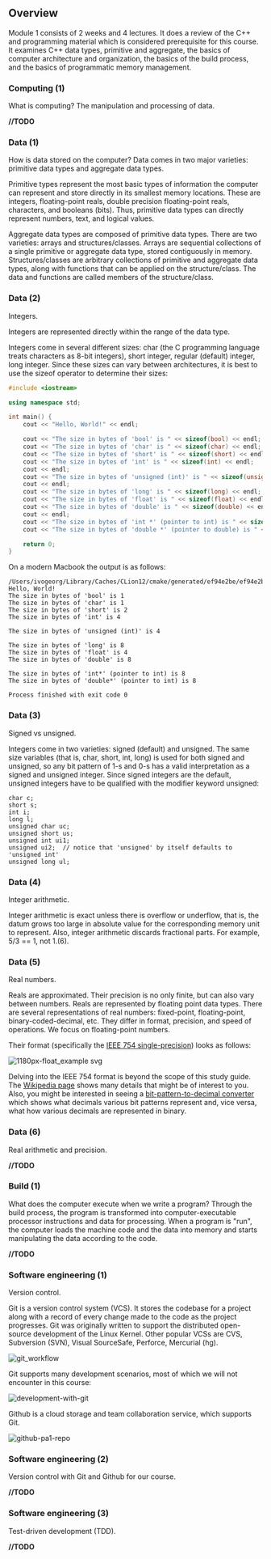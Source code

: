 ## Overview

Module 1 consists of 2 weeks and 4 lectures. It does a review of the C++ and programming material which is considered prerequisite for this course. It examines C++ data types, primitive and aggregate, the basics of computer architecture and organization, the basics of the build process, and the basics of programmatic memory management.

### Computing (1)

What is computing? The manipulation and processing of data.

**//TODO**

### Data (1)

How is data stored on the computer? Data comes in two major varieties: primitive data types and aggregate data types.

Primitive types represent the most basic types of information the computer can represent and store directly in its smallest memory locations. These are integers, floating-point reals, double precision floating-point reals, characters, and booleans (bits). Thus, primitive data types can directly represent numbers, text, and logical values.

Aggregate data types are composed of primitive data types. There are two varieties: arrays and structures/classes. Arrays are sequential collections of a single primitive or aggregate data type, stored contiguously in memory. Structures/classes are arbitrary collections of primitive and aggregate data types, along with functions that can be applied on the structure/class. The data and functions are called members of the structure/class.

### Data (2)

Integers.

Integers are represented directly within the range of the data type.

Integers come in several different sizes: char (the C programming language treats characters as 8-bit integers), short integer, regular (default) integer, long integer. Since these sizes can vary between architectures, it is best to use the sizeof operator to determine their sizes:

```c++
#include <iostream>

using namespace std;

int main() {
    cout << "Hello, World!" << endl;

    cout << "The size in bytes of 'bool' is " << sizeof(bool) << endl;
    cout << "The size in bytes of 'char' is " << sizeof(char) << endl;
    cout << "The size in bytes of 'short' is " << sizeof(short) << endl;
    cout << "The size in bytes of 'int' is " << sizeof(int) << endl;
    cout << endl;
    cout << "The size in bytes of 'unsigned (int)' is " << sizeof(unsigned) << endl;
    cout << endl;
    cout << "The size in bytes of 'long' is " << sizeof(long) << endl;
    cout << "The size in bytes of 'float' is " << sizeof(float) << endl;
    cout << "The size in bytes of 'double' is " << sizeof(double) << endl;
    cout << endl;
    cout << "The size in bytes of 'int *' (pointer to int) is " << sizeof(int*) << endl;
    cout << "The size in bytes of 'double *' (pointer to double) is " << sizeof(double*) << endl;

    return 0;
}
```

On a modern Macbook the output is as follows:

```
/Users/ivogeorg/Library/Caches/CLion12/cmake/generated/ef94e2be/ef94e2be/Debug/sizetest
Hello, World!
The size in bytes of 'bool' is 1
The size in bytes of 'char' is 1
The size in bytes of 'short' is 2
The size in bytes of 'int' is 4

The size in bytes of 'unsigned (int)' is 4

The size in bytes of 'long' is 8
The size in bytes of 'float' is 4
The size in bytes of 'double' is 8

The size in bytes of 'int*' (pointer to int) is 8
The size in bytes of 'double*' (pointer to int) is 8

Process finished with exit code 0
```
### Data (3)

Signed vs unsigned.

Integers come in two varieties: signed (default) and unsigned. The same size variables (that is, char, short, int, long) is used for both signed and unsigned, so any bit pattern of 1-s and 0-s has a valid interpretation as a signed and unsigned integer. Since signed integers are the default, unsigned integers have to be qualified with the modifier keyword unsigned:

```
char c;
short s;
int i;
long l;
unsigned char uc;
unsigned short us;
unsigned int ui1;
unsigned ui2;  // notice that 'unsigned' by itself defaults to 'unsigned int'
unsigned long ul;
```

### Data (4)

Integer arithmetic.

Integer arithmetic is exact unless there is overflow or underflow, that is, the datum grows too large in absolute value for the corresponding memory unit to represent. Also, integer arithmetic discards fractional parts. For example, 5/3 == 1, not 1.(6).

### Data (5)

Real numbers.

Reals are approximated. Their precision is no only finite, but can also vary between numbers. Reals are represented by floating point data types. There are several representations of real numbers: fixed-point, floating-point, binary-coded-decimal, etc. They differ in format, precision, and speed of operations. We focus on floating-point numbers.

Their format (specifically the [IEEE 754 single-precision](https://en.wikipedia.org/wiki/Single-precision_floating-point_format#IEEE_754_single-precision_binary_floating-point_format:_binary32)) looks as follows:

![1180px-float_example svg](https://cloud.githubusercontent.com/assets/6043344/15994598/4287f2da-30be-11e6-86e7-6287c40260d5.png)

Delving into the IEEE 754 format is beyond the scope of this study guide. The [Wikipedia page](https://en.wikipedia.org/wiki/Single-precision_floating-point_format) shows many details that might be of interest to you. Also, you might be interested in seeing a [bit-pattern-to-decimal converter](http://www.h-schmidt.net/FloatConverter/IEEE754.html) which shows what decimals various bit patterns represent and, vice versa, what how various decimals are represented in binary.

### Data (6)

Real arithmetic and precision.

**//TODO**

### Build (1)

What does the computer execute when we write a program? Through the build process, the program is transformed into computer-executable processor instructions and data for processing. When a program is "run", the computer loads the machine code and the data into memory and starts manipulating the data according to the code.

**//TODO**

### Software engineering (1)

Version control.

Git is a version control system (VCS). It stores the codebase for a project along with a record of every change made to the code as the project progresses. Git was originally written to support the distributed open-source development of the Linux Kernel. Other popular VCSs are CVS, Subversion (SVN), Visual SourceSafe, Perforce, Mercurial (hg).

![git_workflow](https://cloud.githubusercontent.com/assets/6043344/15994627/dc47cc06-30be-11e6-8376-bc3d2b558439.png)

Git supports many development scenarios, most of which we will not encounter in this course:

![development-with-git](https://cloud.githubusercontent.com/assets/6043344/15994643/0a65f7b6-30bf-11e6-9bdf-5bc7724576e2.png)

Github is a cloud storage and team collaboration service, which supports Git.

![github-pa1-repo](https://cloud.githubusercontent.com/assets/6043344/15994648/28fbc282-30bf-11e6-8674-04eda0dcabd1.png)

### Software engineering (2)

Version control with Git and Github for our course.

**//TODO**

### Software engineering (3)

Test-driven development (TDD).

**//TODO**





